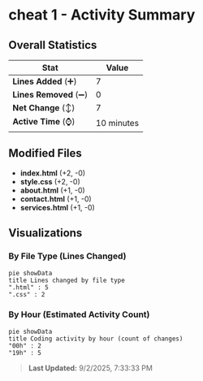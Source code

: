 # cheat 1 - Activity Summary 

## Overall Statistics

| Stat                   | Value                                                             |
| ---------------------- | ----------------------------------------------------------------- |
| **Lines Added** (➕)   | 7                                          |
| **Lines Removed** (➖) | 0                                        |
| **Net Change** (↕)    | 7                |
| **Active Time** (⌚)   | 10 minutes |


## Modified Files
- **index.html** (+2, -0)
- **style.css** (+2, -0)
- **about.html** (+1, -0)
- **contact.html** (+1, -0)
- **services.html** (+1, -0)

## Visualizations

### By File Type (Lines Changed)

```mermaid
pie showData
title Lines changed by file type
".html" : 5
".css" : 2
```

### By Hour (Estimated Activity Count)

```mermaid
pie showData
title Coding activity by hour (count of changes)
"00h" : 2
"19h" : 5
```


> **Last Updated:** 9/2/2025, 7:33:33 PM